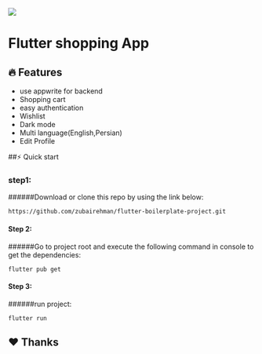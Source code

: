 
![](https://i.postimg.cc/JzjVFgZv/rsz-logoooo1.png)
# Flutter shopping App
 
 ## 🔥 Features

- use appwrite for backend
- Shopping cart
- easy authentication
- Wishlist
- Dark mode
- Multi language(English,Persian)
- Edit Profile

##⚡ Quick start
### step1:

######Download or clone this repo by using the link below:

`https://github.com/zubairehman/flutter-boilerplate-project.git`

#### Step 2:

######Go to project root and execute the following command in console to get the dependencies:

`flutter pub get `

#### Step 3:

######run project:

`flutter run `



## ❤️ Thanks
